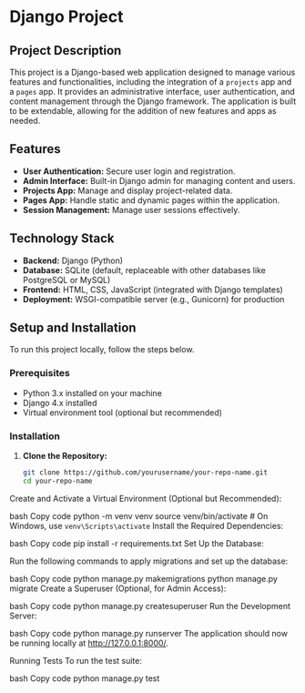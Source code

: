 # Django Project

## Project Description

This project is a Django-based web application designed to manage various features and functionalities, including the integration of a `projects` app and a `pages` app. It provides an administrative interface, user authentication, and content management through the Django framework. The application is built to be extendable, allowing for the addition of new features and apps as needed.

## Features

- **User Authentication:** Secure user login and registration.
- **Admin Interface:** Built-in Django admin for managing content and users.
- **Projects App:** Manage and display project-related data.
- **Pages App:** Handle static and dynamic pages within the application.
- **Session Management:** Manage user sessions effectively.

## Technology Stack

- **Backend:** Django (Python)
- **Database:** SQLite (default, replaceable with other databases like PostgreSQL or MySQL)
- **Frontend:** HTML, CSS, JavaScript (integrated with Django templates)
- **Deployment:** WSGI-compatible server (e.g., Gunicorn) for production

## Setup and Installation

To run this project locally, follow the steps below.

### Prerequisites

- Python 3.x installed on your machine
- Django 4.x installed
- Virtual environment tool (optional but recommended)

### Installation

1. **Clone the Repository:**

   ```bash
   git clone https://github.com/yourusername/your-repo-name.git
   cd your-repo-name
Create and Activate a Virtual Environment (Optional but Recommended):

bash
Copy code
python -m venv venv
source venv/bin/activate  # On Windows, use `venv\Scripts\activate`
Install the Required Dependencies:

bash
Copy code
pip install -r requirements.txt
Set Up the Database:

Run the following commands to apply migrations and set up the database:

bash
Copy code
python manage.py makemigrations
python manage.py migrate
Create a Superuser (Optional, for Admin Access):

bash
Copy code
python manage.py createsuperuser
Run the Development Server:

bash
Copy code
python manage.py runserver
The application should now be running locally at http://127.0.0.1:8000/.

Running Tests
To run the test suite:

bash
Copy code
python manage.py test
